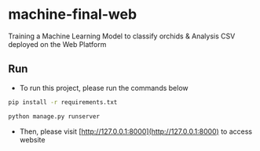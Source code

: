 # machine-final-web

 Training a Machine Learning Model to classify orchids & Analysis CSV deployed on the Web Platform

## Run

- To run this project, please run the commands below

```bash
pip install -r requirements.txt

python manage.py runserver
```

- Then, please visit [http://127.0.0.1:8000](http://127.0.0.1:8000) to access website
